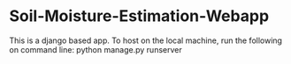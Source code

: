 # Soil-Moisture-Estimation-Webapp
This is a django based app. To host on the local machine, run the following on command line:
python manage.py runserver
